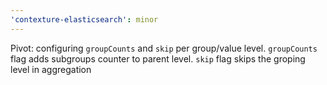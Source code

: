 ```yaml
---
'contexture-elasticsearch': minor
---
```


Pivot: configuring `groupCounts` and `skip` per group/value level. `groupCounts` flag adds subgroups counter to parent level. `skip` flag skips the groping level in aggregation
